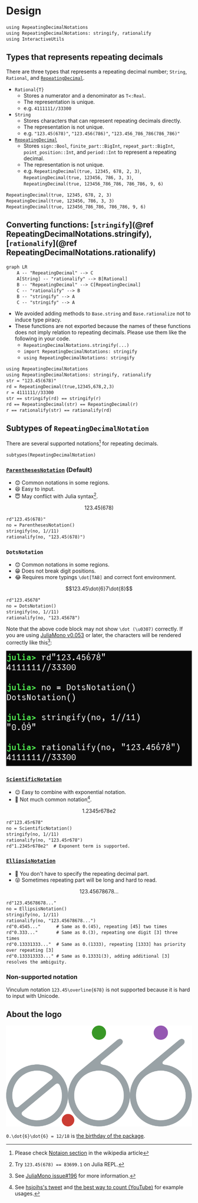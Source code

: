 # Design

```@setup design
using RepeatingDecimalNotations
using RepeatingDecimalNotations: stringify, rationalify
using InteractiveUtils
```

## Types that represents repeating decimals
There are three types that represents a repeating decimal number; `String`, `Rational`, and [`RepeatingDecimal`](@ref).

* `Rational{T}`
    * Stores a numerator and a denominator as `T<:Real`.
    * The representation is unique.
    * e.g. `4111111//33300`
* `String`
    * Stores characters that can represent repeating decimals directly.
    * The representation is not unique.
    * e.g. `"123.45(678)"`, `"123.456(786)"`, `"123.456_786_786(786_786)"`
* [`RepeatingDecimal`](@ref)
    * Stores `sign::Bool`, `finite_part::BigInt`, `repeat_part::BigInt`, `point_position::Int`, and `period::Int` to represent a repeating decimal.
    * The representation is not unique.
    * e.g. `RepeatingDecimal(true, 12345, 678, 2, 3)`, `RepeatingDecimal(true, 123456, 786, 3, 3)`, `RepeatingDecimal(true, 123456_786_786, 786_786, 9, 6)`

```@repl design
RepeatingDecimal(true, 12345, 678, 2, 3)
RepeatingDecimal(true, 123456, 786, 3, 3)
RepeatingDecimal(true, 123456_786_786, 786_786, 9, 6)
```

## Converting functions: [`stringify`](@ref RepeatingDecimalNotations.stringify), [`rationalify`](@ref RepeatingDecimalNotations.rationalify)

```mermaid
graph LR
    A -- "RepeatingDecimal" --> C
    A[String] -- "rationalify" --> B[Rational]
    B -- "RepeatingDecimal" --> C[RepeatingDecimal]
    C -- "rationalify" --> B
    B -- "stringify" --> A
    C -- "stringify" --> A
```

* We avoided adding methods to `Base.string` and `Base.rationalize` not to induce type piracy.
* These functions are not exported because the names of these functions does not imply relation to repeating decimals. Please use them like the following in your code.
    * `RepeatingDecimalNotations.stringify(...)`
    * `import RepeatingDecimalNotations: stringify`
    * `using RepeatingDecimalNotations: stringify`

```@repl
using RepeatingDecimalNotations
using RepeatingDecimalNotations: stringify, rationalify
str = "123.45(678)"
rd = RepeatingDecimal(true,12345,678,2,3)
r = 4111111//33300
str == stringify(rd) == stringify(r)
rd == RepeatingDecimal(str) == RepeatingDecimal(r)
r == rationalify(str) == rationalify(rd)
```

## Subtypes of `RepeatingDecimalNotation`
There are several supported notations[^Notations] for repeating decimals.

```@repl design
subtypes(RepeatingDecimalNotation)
```

[^Notations]: Please check [Notaion section](https://en.wikipedia.org/wiki/Repeating_decimal#Notation) in the wikipedia article

### [`ParenthesesNotation`](@ref) (Default)

* 😊 Common notations in some regions.
* 😆 Easy to input.
* 😇 May conflict with Julia syntax[^Conflict].

```math
123.45(678)
```

```@repl design
rd"123.45(678)"
no = ParenthesesNotation()
stringify(no, 1//11)
rationalify(no, "123.45(678)")
```

[^Conflict]: Try `123.45(678) == 83699.1` on Julia REPL.

### `DotsNotation`

* 😊 Common notations in some regions.
* 😁 Does not break digit positions.
* 😂 Requires more typings `\dot[TAB]` and correct font environment.

```math
123.45\dot{6}7\dot{8}
```

```@repl design
rd"123.456̇78̇"
no = DotsNotation()
stringify(no, 1//11)
rationalify(no, "123.456̇78̇")
```

Note that the above code block may not show `\dot (\u0307)` correctly.
If you are using [JuliaMono v0.053](https://github.com/cormullion/juliamono/releases/tag/v0.053) or later, the characters will be rendered correctly like this[^JuliaMono196]:

![](img/DotsNotationREPL.png)

[^JuliaMono196]: See [JuliaMono issue#196](https://github.com/cormullion/juliamono/issues/196) for more information.

### [`ScientificNotation`](@ref)

* 😉 Easy to combine with exponential notation.
* 🥲 Not much common notation[^r_notation].

[^r_notation]: See [hsjoihs's tweet](https://twitter.com/hsjoihs/status/1740719888828944773) and [the best way to count (YouTube)](https://www.youtube.com/watch?v=rDDaEVcwIJM&t=2610s) for example usages.

```math
1.2345\text{r}678\text{e}2
```

```@repl design
rd"123.45r678"
no = ScientificNotation()
stringify(no, 1//11)
rationalify(no, "123.45r678")
rd"1.2345r678e2"  # Exponent term is supported.
```

### [`EllipsisNotation`](@ref)

* 🤩 You don't have to specify the repeating decimal part.
* 😝 Sometimes repeating part will be long and hard to read.

```math
123.45678678...
```

```@repl design
rd"123.45678678..."
no = EllipsisNotation()
stringify(no, 1//11)
rationalify(no, "123.45678678...")
rd"0.4545..."      # Same as 0.(45), repeating [45] two times
rd"0.333..."       # Same as 0.(3), repeating one digit [3] three times
rd"0.13331333..."  # Same as 0.(1333), repeating [1333] has priority over repeating [3]
rd"0.133313333..." # Same as 0.13331(3), adding additional [3] resolves the ambiguity.
```

### Non-supported notation
Vinculum notation ``123.45\overline{678}`` is not supported because it is hard to input with Unicode.

## About the logo

![](assets/logo.svg)

``0.\dot{6}\dot{6} = 12/18`` is [the birthday of the package](https://github.com/hyrodium/RepeatingDecimalNotations.jl/commit/218d639cd0e0ea07449a1ea7e571622cfd2e54fe).
